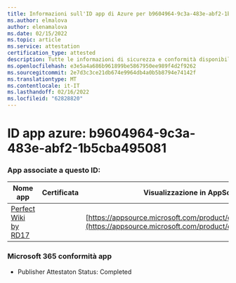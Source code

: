 ```yaml
---
title: Informazioni sull'ID app di Azure per b9604964-9c3a-483e-abf2-1b5cba495081
ms.author: elmalova
author: elenamalova
ms.date: 02/15/2022
ms.topic: article
ms.service: attestation
certification_type: attested
description: Tutte le informazioni di sicurezza e conformità disponibili per b9604964-9c3a-483e-abf2-1b5cba495081.
ms.openlocfilehash: e3e5a4a686b961899be5867950ee989f4d2f9262
ms.sourcegitcommit: 2e7d3c3ce21db674e9964db4a0b5b8794e74142f
ms.translationtype: MT
ms.contentlocale: it-IT
ms.lasthandoff: 02/16/2022
ms.locfileid: "62828820"
---
```

# <a name="azure-app-id-b9604964-9c3a-483e-abf2-1b5cba495081"></a>ID app azure: b9604964-9c3a-483e-abf2-1b5cba495081


### <a name="apps-associated-with-this-id"></a>App associate a questo ID:
| **Nome app** | **Certificata** | **Visualizzazione in AppSource** |
|--------------|---------------|-----------------------|
| [Perfect Wiki by RD17](https://docs.microsoft.com/microsoft-365-app-certification/forward/WA200001679) |  | [https://appsource.microsoft.com/product/office/WA200001679](https://appsource.microsoft.com/product/office/WA200001679) |

### <a name="microsoft-365-app-compliance-status"></a>Microsoft 365 conformità app
- Publisher Attestaton Status: Completed
